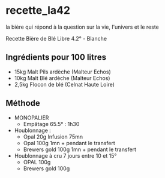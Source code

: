# recette_la42
la bière qui répond à la question sur la vie, l'univers et le reste

Recette Bière de Blé Libre  4.2° - Blanche

## Ingrédients pour 100 litres

* 15kg Malt Pils ardèche (Malteur Echos) 
* 10kg Malt Blé ardèche (Malteur Echos)
* 2,5kg Flocon de blé (Celnat Haute Loire) 

## Méthode

* MONOPALIER 
  * Empâtage 65.5° : 1h30
* Houblonnage :
  * Opal 20g Infusion 75mn
  * Opal  100g 1mn + pendant le transfert  
  * Brewers gold 100g 1mn  + pendant le transfert 
* Houblonnage à cru 7 jours entre 10 et 15° 
  * OPAL 100g 
  * Brewers gold 100g



